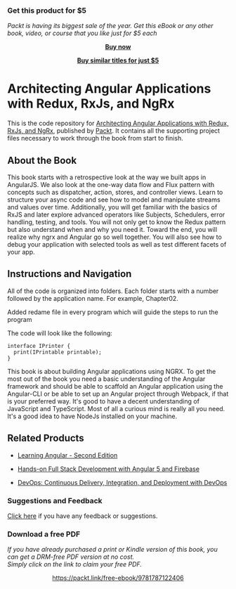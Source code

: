 
### Get this product for $5

<i>Packt is having its biggest sale of the year. Get this eBook or any other book, video, or course that you like just for $5 each</i>


<b><p align='center'>[Buy now](https://packt.link/9781787122406)</p></b>


<b><p align='center'>[Buy similar titles for just $5](https://subscription.packtpub.com/search)</p></b>


# Architecting Angular Applications with Redux, RxJs, and NgRx
This is the code repository for [Architecting Angular Applications with Redux, RxJs, and NgRx](https://www.packtpub.com/web-development/architecting-angular-applications-redux?utm_source=github&utm_medium=repository&utm_campaign=9781787122406), published by [Packt](https://www.packtpub.com/?utm_source=github). It contains all the supporting project files necessary to work through the book from start to finish.
## About the Book
This book starts with a retrospective look at the way we built apps in AngularJS. We also look at the one-way data flow and Flux pattern with concepts such as dispatcher, action, stores, and controller views. Learn to structure your async code and see how to model and manipulate streams and values over time. Additionally, you will get familiar with the basics of RxJS and later explore advanced operators like Subjects, Schedulers, error handling, testing, and tools. You will not only get to know the Redux pattern but also understand when and why you need it. Toward the end, you will realize why ngrx and Angular go so well together. You will also see how to debug your application with selected tools as well as test different facets of your app.
## Instructions and Navigation
All of the code is organized into folders. Each folder starts with a number followed by the application name. For example, Chapter02.

Added redame file in every program which will guide the steps to run the program

The code will look like the following:
```
interface IPrinter {
  print(IPrintable printable);
}
```

This book is about building Angular applications using NGRX. To get the most out of the book you need a basic understanding of the Angular framework and should be able to scaffold an Angular application using the Angular-CLI or be able to set up an Angular project through Webpack, if that is your preferred way. It's good to have a decent understanding of JavaScript and TypeScript. Most of all a curious mind is really all you need. It's a good idea to have NodeJs installed on your machine.

## Related Products
* [Learning Angular - Second Edition](https://www.packtpub.com/web-development/learning-angular-second-edition?utm_source=github&utm_medium=repository&utm_campaign=9781787124929)

* [Hands-on Full Stack Development with Angular 5 and Firebase](https://www.packtpub.com/application-development/hands-full-stack-development-angular-5-and-firebase?utm_source=github&utm_medium=repository&utm_campaign=9781788298735)

* [DevOps: Continuous Delivery, Integration, and Deployment with DevOps](https://www.packtpub.com/virtualization-and-cloud/devops-continuous-delivery-integration-and-deployment-devops?utm_source=github&utm_medium=repository&utm_campaign=9781789132991)

### Suggestions and Feedback
[Click here](https://docs.google.com/forms/d/e/1FAIpQLSe5qwunkGf6PUvzPirPDtuy1Du5Rlzew23UBp2S-P3wB-GcwQ/viewform) if you have any feedback or suggestions.
### Download a free PDF

 <i>If you have already purchased a print or Kindle version of this book, you can get a DRM-free PDF version at no cost.<br>Simply click on the link to claim your free PDF.</i>
<p align="center"> <a href="https://packt.link/free-ebook/9781787122406">https://packt.link/free-ebook/9781787122406 </a> </p>